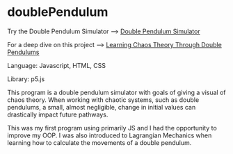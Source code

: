 # doublePendulum
Try the Double Pendulum Simulator --> [Double Pendulum Simulator](http://127.0.0.1:5500/pendulum.html)

For a deep dive on this project --> [Learning Chaos Theory Through Double Pendulums](http://127.0.0.1:5500/chaosTheory.html)


Language: Javascript, HTML, CSS

Library: p5.js

This program is a double pendulum simulator with goals of giving a visual of chaos theory. When working with chaotic systems, such as double pendulums,
a small, almost negligible, change in initial values can drastically impact future pathways.

This was my first program using primarily JS and I had the opportunity to improve my OOP. I was also introduced to Lagrangian Mechanics when learning
how to calculate the movements of a double pendulum. 
